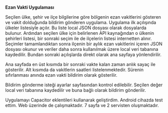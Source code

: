 **Ezan Vakti Uygulaması**

Seçilen ülke, şehir ve ilçe bilgilerine göre bölgenin ezan vakitlerini
gösteren ve vakit dolduğunda bildirim gönderen uygulama. Uygulama ilk
açılışında ülkeler listesiyle açılır. Bu liste local JSON dosyası olarak
dosyalarda bulunur. Ardından seçilen ülke için belirlenen API
kaynağından o ülkenin şehirleri listesi, bir sonraki seçim ile de
ilçelerin listesi internetten alınır. Seçimler tamamlandıktan sonra
ilçenin bir aylık ezan vakitlerini içeren JSON dosyası okunur ve veriler
daha sonra kullanılmak üzere local veri tabanına kaydedilir. Bundan
sonraki açılışlarda direkt olarak ana sayfaya yönlendirilir.

Ana sayfada en üst kısımda bir sonraki vakte kalan zaman anlık sayaç ile
gösterilir. Alt kısımda da vakitlerin saatleri listelenmektedir. Sürenin
sıfırlanması anında ezan vakti bildirim olarak gösterilir.

Bildirim gönderme isteği ayarlar sayfasından kontrol edilebilir. Seçilen
değer local veri tabanına kaydedilir ve buna bağlı olarak bildirim
gönderilir.

Uygulamayı Capacitor eklentileri kullanarak geliştirdim. Android cihazda
test ettim. Web üzerinde de çalışmaktadır. 7 sayfa ve 2 servisten
oluşmaktadır.

